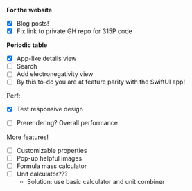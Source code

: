 **For the website**
 - [x] Blog posts!
 - [x] Fix link to private GH repo for 315P code

**Periodic table**
 - [x] App-like details view
 - [ ] Search
 - [ ] Add electronegativity view
 - [ ] By this to-do you are at feature parity with the SwiftUI app!

Perf:

 - [X] Test responsive design
 - [ ] Prerendering? Overall performance


More features!

- [ ] Customizable properties
- [ ] Pop-up helpful images
- [ ] Formula mass calculator
- [ ] Unit calculator???
  - Solution: use basic calculator and unit combiner
